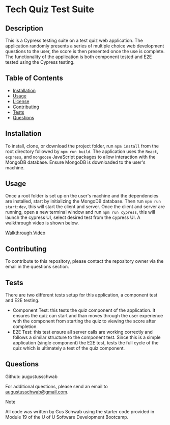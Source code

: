 # Tech Quiz Test Suite

## Description
This is a Cypress testing suite on a test quiz web application. The application randomly presents a series of multiple choice web development questions to the user, the score is then presented once the use is complete. The functionality of the application is both component tested and E2E tested using the Cypress testing.

## Table of Contents
  - [Installation](#installation)
  - [Usage](#usage)
  - [License](#license)
  - [Contributing](#contributing)
  - [Tests](#tests)
  - [Questions](#questions)
  
## Installation
To install, clone, or download the project folder, run `npm install` from the root directory followed by `npm run build`. The application uses the `React`, `express`, and `mongoose` JavaScript packages to allow interaction with the MongoDB database. Ensure MongoDB is downloaded to the user's machine.

## Usage
Once a root folder is set up on the user's machine and the dependencies are installed, start by initializing the MongoDB database. Then run `npm run start:dev`, this will start the client and server. Once the client and server are running, open a new terminal window and run `npm run cypress`, this will launch the cypress UI, select desired test from the cypress UI. A walkthrough video is shown below.

  [Walkthrough Video](https://drive.google.com/file/d/1KDeDVGvpOmZN9cc3Rfup-cOZvzEptlTF/view?usp=sharing)

## Contributing
  To contribute to this repository, please contact the repository owner via the email in the questions section.
  
## Tests
  There are two different tests setup for this application, a component test and E2E testing. 
  - Component Test: this tests the quiz component of the application. It ensures the quiz can start and than moves through the user experience with the component from starting the quiz to viewing the score after completion.
  - E2E Test: this test ensure all server calls are working correctly and follows a similar structure to the component test. Since this is a simple application (single component) the E2E test, tests the full cycle of the quiz which is ultimately a test of the quiz component. 
  
## Questions
  Github: augustusschwab
  
  For additional questions, please send an email to augustusschwab@gmail.com.
  
  
> [!NOTE]
  >All code was written by Gus Schwab using the starter code provided in Module 19 of the U of U Software Development Bootcamp.
